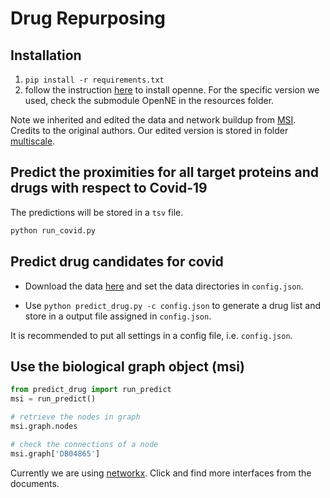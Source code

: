 # Drug Repurposing

## Installation

1. `pip install -r requirements.txt`
2. follow the instruction [here](https://github.com/thunlp/OpenNE) to install openne. For the specific version we used, check the submodule OpenNE in the resources folder.

Note we inherited and edited the data and network buildup from [MSI](https://github.com/snap-stanford/multiscale-interactome). Credits to the original authors. Our edited version is stored in folder [multiscale](multiscale).

## Predict the proximities for all target proteins and drugs with respect to Covid-19

The predictions will be stored in a `tsv` file.
```bash
python run_covid.py
```

## Predict drug candidates for covid

- Download the data [here](https://drive.google.com/drive/folders/1W9G2Zxq385FlJSWaB3-wxsmBXTpfrPl2?usp=sharing) and set the data directories in `config.json`.

- Use `python predict_drug.py -c config.json` to generate a drug list and store in a output file assigned in `config.json`.

It is recommended to put all settings in a config file, i.e. `config.json`.

## Use the biological graph object (msi)

```python
from predict_drug import run_predict
msi = run_predict()

# retrieve the nodes in graph
msi.graph.nodes

# check the connections of a node
msi.graph['DB04865']
```

Currently we are using [networkx](https://networkx.github.io/documentation/stable/). Click and find more interfaces from the documents.
